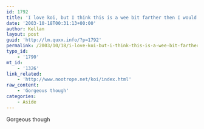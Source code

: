 ```yaml
---
id: 1792
title: 'I love koi, but I think this is a wee bit farther then I would go...'
date: '2003-10-18T00:31:13+00:00'
author: Kellan
layout: post
guid: 'http://lm.quxx.info/?p=1792'
permalink: /2003/10/18/i-love-koi-but-i-think-this-is-a-wee-bit-farther-then-i-would-go/
typo_id:
    - '1790'
mt_id:
    - '1326'
link_related:
    - 'http://www.nootrope.net/koi/index.html'
raw_content:
    - 'Gorgeous though'
categories:
    - Aside
---
```


Gorgeous though